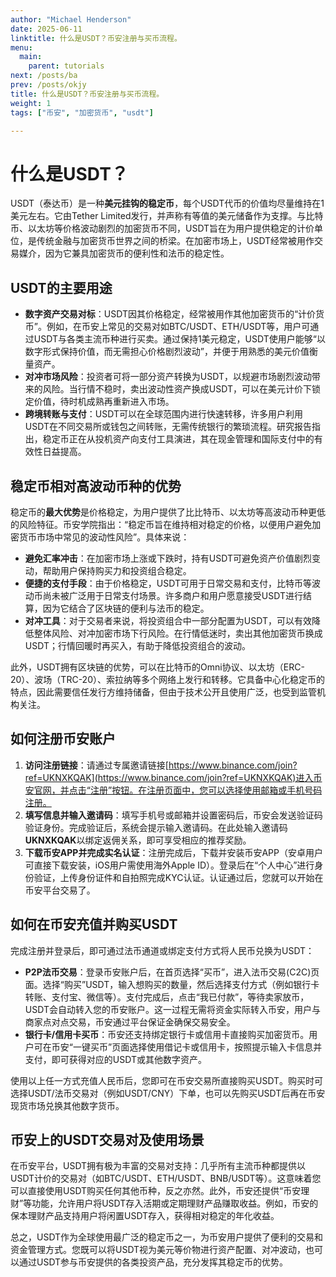 ```yaml
---
author: "Michael Henderson"
date: 2025-06-11
linktitle: 什么是USDT？币安注册与买币流程。
menu:
  main:
    parent: tutorials
next: /posts/ba
prev: /posts/okjy
title: 什么是USDT？币安注册与买币流程。
weight: 1
tags: ["币安", "加密货币", "usdt"]

---
```


# 什么是USDT？

USDT（泰达币）是一种**美元挂钩的稳定币**，每个USDT代币的价值均尽量维持在1美元左右。它由Tether Limited发行，并声称有等值的美元储备作为支撑。与比特币、以太坊等价格波动剧烈的加密货币不同，USDT旨在为用户提供稳定的计价单位，是传统金融与加密货币世界之间的桥梁。在加密市场上，USDT经常被用作交易媒介，因为它兼具加密货币的便利性和法币的稳定性。

## USDT的主要用途

* **数字资产交易对标**：USDT因其价格稳定，经常被用作其他加密货币的“计价货币”。例如，在币安上常见的交易对如BTC/USDT、ETH/USDT等，用户可通过USDT与各类主流币种进行买卖。通过保持1美元稳定，USDT使用户能够“以数字形式保持价值，而无需担心价格剧烈波动”，并便于用熟悉的美元价值衡量资产。
* **对冲市场风险**：投资者可将一部分资产转换为USDT，以规避市场剧烈波动带来的风险。当行情不稳时，卖出波动性资产换成USDT，可以在美元计价下锁定价值，待时机成熟再重新进入市场。
* **跨境转账与支付**：USDT可以在全球范围内进行快速转移，许多用户利用USDT在不同交易所或钱包之间转账，无需传统银行的繁琐流程。研究报告指出，稳定币正在从投机资产向支付工具演进，其在现金管理和国际支付中的有效性日益提高。

## 稳定币相对高波动币种的优势

稳定币的**最大优势**是价格稳定，为用户提供了比比特币、以太坊等高波动币种更低的风险特征。币安学院指出：“稳定币旨在维持相对稳定的价格，以便用户避免加密货币市场中常见的波动性风险”。具体来说：

* **避免汇率冲击**：在加密市场上涨或下跌时，持有USDT可避免资产价值剧烈变动，帮助用户保持购买力和投资组合稳定。
* **便捷的支付手段**：由于价格稳定，USDT可用于日常交易和支付，比特币等波动币尚未被广泛用于日常支付场景。许多商户和用户愿意接受USDT进行结算，因为它结合了区块链的便利与法币的稳定。
* **对冲工具**：对于交易者来说，将投资组合中一部分配置为USDT，可以有效降低整体风险、对冲加密市场下行风险。在行情低迷时，卖出其他加密货币换成USDT；行情回暖时再买入，有助于降低投资组合的波动。

此外，USDT拥有区块链的优势，可以在比特币的Omni协议、以太坊（ERC-20）、波场（TRC-20）、索拉纳等多个网络上发行和转移。它具备中心化稳定币的特点，因此需要信任发行方维持储备，但由于技术公开且使用广泛，也受到监管机构关注。

## 如何注册币安账户

1. **访问注册链接**：请通过专属邀请链接[https://www.binance.com/join?ref=UKNXKQAK](https://www.binance.com/join?ref=UKNXKQAK)进入币安官网，并点击“注册”按钮。在注册页面中，您可以选择使用邮箱或手机号码注册。
2. **填写信息并输入邀请码**：填写手机号或邮箱并设置密码后，币安会发送验证码验证身份。完成验证后，系统会提示输入邀请码。在此处输入邀请码**UKNXKQAK**以绑定返佣关系，即可享受相应的推荐奖励。
3. **下载币安APP并完成实名认证**：注册完成后，下载并安装币安APP（安卓用户可直接下载安装，iOS用户需使用海外Apple ID）。登录后在“个人中心”进行身份验证，上传身份证件和自拍照完成KYC认证。认证通过后，您就可以开始在币安平台交易了。

## 如何在币安充值并购买USDT

完成注册并登录后，即可通过法币通道或绑定支付方式将人民币兑换为USDT：

* **P2P法币交易**：登录币安账户后，在首页选择“买币”，进入法币交易(C2C)页面。选择“购买”USDT，输入想购买的数量，然后选择支付方式（例如银行卡转账、支付宝、微信等）。支付完成后，点击“我已付款”，等待卖家放币，USDT会自动转入您的币安账户。这一过程无需将资金实际转入币安，用户与商家点对点交易，币安通过平台保证金确保交易安全。
* **银行卡/信用卡买币**：币安还支持绑定银行卡或信用卡直接购买加密货币。用户可在币安“一键买币”页面选择使用借记卡或信用卡，按照提示输入卡信息并支付，即可获得对应的USDT或其他数字资产。

使用以上任一方式充值人民币后，您即可在币安交易所直接购买USDT。购买时可选择USDT/法币交易对（例如USDT/CNY）下单，也可以先购买USDT后再在币安现货市场兑换其他数字货币。

## 币安上的USDT交易对及使用场景

在币安平台，USDT拥有极为丰富的交易对支持：几乎所有主流币种都提供以USDT计价的交易对（如BTC/USDT、ETH/USDT、BNB/USDT等）。这意味着您可以直接使用USDT购买任何其他币种，反之亦然。此外，币安还提供“币安理财”等功能，允许用户将USDT存入活期或定期理财产品赚取收益。例如，币安的保本理财产品支持用户将闲置USDT存入，获得相对稳定的年化收益。

总之，USDT作为全球使用最广泛的稳定币之一，为币安用户提供了便利的交易和资金管理方式。您既可以将USDT视为美元等价物进行资产配置、对冲波动，也可以通过USDT参与币安提供的各类投资产品，充分发挥其稳定币的优势。